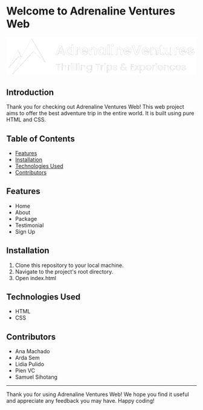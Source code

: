 # Welcome to Adrenaline Ventures Web

![Your Web Project Logo](./images/icons/adrenalineventures-logo.png)

## Introduction

Thank you for checking out Adrenaline Ventures Web! This web project aims to offer the best adventure trip in the entire world. It is built using pure HTML and CSS.

## Table of Contents

- [Features](#features)
- [Installation](#installation)
- [Technologies Used](#technologies-used)
- [Contributors](#contributors)

## Features

- Home
- About
- Package
- Testimonial
- Sign Up

## Installation

1. Clone this repository to your local machine.
2. Navigate to the project's root directory.
3. Open index.html

## Technologies Used

- HTML
- CSS

## Contributors

- Ana Machado
- Arda Sem
- Lidia Pulido
- Pien VC
- Samuel Sihotang

---

Thank you for using Adrenaline Ventures Web! We hope you find it useful and appreciate any feedback you may have. Happy coding!
